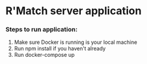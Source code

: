 # R'Match server application

### Steps to run application:

1. Make sure Docker is running is your local machine
2. Run npm install if you haven't already
3. Run docker-compose up
